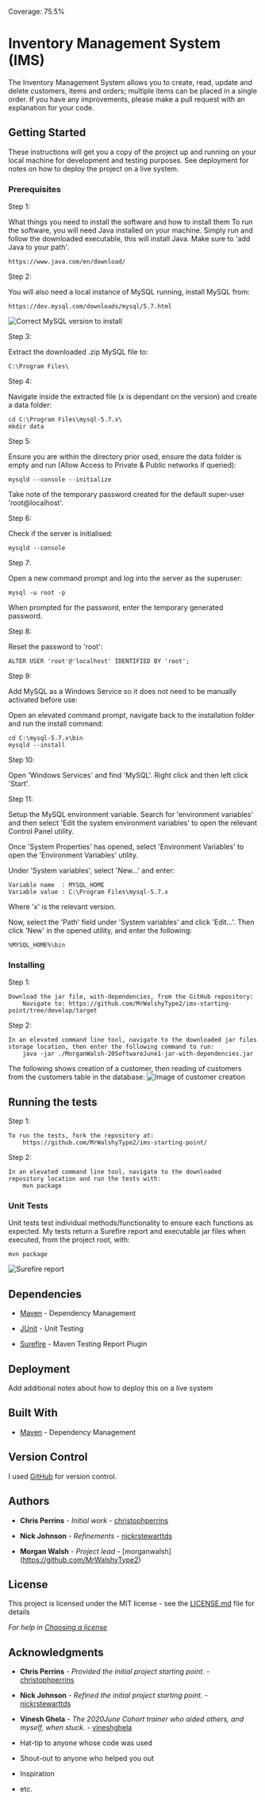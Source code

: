 Coverage: 75.5%
# Inventory Management System (IMS)

The Inventory Management System allows you to create, read, update and delete customers, items and orders; multiple items can be placed in a single order. If you have any improvements, please make a pull request with an explanation for your code.

## Getting Started

These instructions will get you a copy of the project up and running on your local machine for development and testing purposes. See deployment for notes on how to deploy the project on a live system.

### Prerequisites

Step 1:

What things you need to install the software and how to install them
To run the software, you will need Java installed on your machine. Simply run and follow the downloaded executable, this will install Java. Make sure to 'add Java to your path'.

```
https://www.java.com/en/download/
```

Step 2:

You will also need a local instance of MySQL running, install MySQL from:

```
https://dev.mysql.com/downloads/mysql/5.7.html

```
![Correct MySQL version to install](./mysqlDownloadFile.png)

Step 3:

Extract the downloaded .zip MySQL file to:

```
C:\Program Files\
```

Step 4:

Navigate inside the extracted file (x is dependant on the version) and create a data folder:

```
cd C:\Program Files\mysql-5.7.x\
mkdir data
```

Step 5:

Ensure you are within the directory prior used, ensure the data folder is empty and run (Allow Access to Private & Public networks if queried):

```
mysqld --console --initialize
```

Take note of the temporary password created for the default super-user 'root@localhost'.

Step 6:

Check if the server is initialised:

```
mysqld --console
```

Step 7:

Open a new command prompt and log into the server as the superuser:

```
mysql -u root -p
```

When prompted for the password, enter the temporary generated password.

Step 8:

Reset the password to 'root':

```
ALTER USER 'root'@'localhost' IDENTIFIED BY 'root';
```

Step 9:

Add MySQL as a Windows Service so it does not need to be manually activated before use:

Open an elevated command prompt, navigate back to the installation folder and run the install command:

```
cd C:\mysql-5.7.x\bin
mysqld --install
```

Step 10:

Open 'Windows Services' and find 'MySQL'. Right click and then left click 'Start'.

Step 11:

Setup the MySQL environment variable. Search for 'environment variables' and then select 'Edit the system environment variables' to open the relevant Control Panel utility.

Once 'System Properties' has opened, select 'Environment Variables' to open the 'Environment Variables' utility.

Under 'System variables', select 'New...' and enter:

```
Variable name  : MYSQL_HOME
Variable value : C:\Program Files\mysql-5.7.x
```

Where 'x' is the relevant version.

Now, select the 'Path' field under 'System variables' and click 'Edit...'. Then click 'New' in the opened utility, and enter the following:

```
%MYSQL_HOME%\bin
```

### Installing

Step 1:

```
Download the jar file, with-dependencies, from the GitHub repository:
	Navigate to: https://github.com/MrWalshyType2/ims-starting-point/tree/develop/target
```

Step 2:

```
In an elevated command line tool, navigate to the downloaded jar files storage location, then enter the following command to run:
	java -jar ./MorganWalsh-20SoftwareJune1-jar-with-dependencies.jar
```
The following shows creation of a customer, then reading of customers from the customers table in the database:
![Image of customer creation](./customerCreationExample.png)

## Running the tests

Step 1:

```
To run the tests, fork the repository at:
	https://github.com/MrWalshyType2/ims-starting-point/
```

Step 2:

```
In an elevated command line tool, navigate to the downloaded repository location and run the tests with:
	mvn package
```

### Unit Tests 

Unit tests test individual methods/functionality to ensure each functions as expected. My tests return a Surefire report and executable jar files when executed, from the project root, with:

```
mvn package
```

![Surefire report](./surefireReport.png)

## Dependencies

* [Maven](https://maven.apache.org/) - Dependency Management

* [JUnit](https://mvnrepository.com/artifact/junit/junit) - Unit Testing

* [Surefire](https://maven.apache.org/surefire/maven-surefire-plugin/usage.html) - Maven Testing Report Plugin

## Deployment

Add additional notes about how to deploy this on a live system

## Built With

* [Maven](https://maven.apache.org/) - Dependency Management

## Version Control

I used [GitHub](http://github.com/) for version control.

## Authors

* **Chris Perrins** - *Initial work* - [christophperrins](https://github.com/christophperrins)

* **Nick Johnson** - *Refinements* - [nickrstewarttds](https://github.com/nickrstewarttds)

* **Morgan Walsh** - *Project lead* - [morganwalsh] (https://github.com/MrWalshyType2)

## License

This project is licensed under the MIT license - see the [LICENSE.md](LICENSE.md) file for details 

*For help in [Choosing a license](https://choosealicense.com/)*

## Acknowledgments

* **Chris Perrins** - *Provided the initial project starting point.* - [christophperrins](https://github.com/christophperrins)

* **Nick Johnson** - *Refined the initial project starting point.* - [nickrstewarttds](https://github.com/nickrstewarttds)

* **Vinesh Ghela** - *The 2020June Cohort trainer who aided others, and myself, when stuck.* - [vineshghela](https://github.com/vineshghela)

* Hat-tip to anyone whose code was used
* Shout-out to anyone who helped you out
* Inspiration
* etc.
